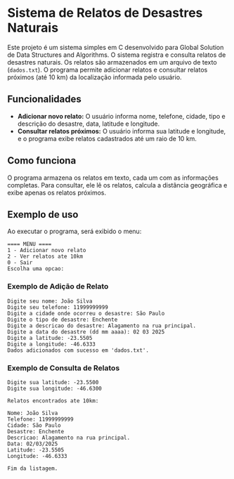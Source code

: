 # Sistema de Relatos de Desastres Naturais

Este projeto é um sistema simples em C desenvolvido para Global Solution de Data Structures and Algorithms. O sistema registra e consulta relatos de desastres naturais. Os relatos são armazenados em um arquivo de texto (`dados.txt`). O programa permite adicionar relatos e consultar relatos próximos (até 10 km) da localização informada pelo usuário.

## Funcionalidades

- **Adicionar novo relato:** O usuário informa nome, telefone, cidade, tipo e descrição do desastre, data, latitude e longitude.
- **Consultar relatos próximos:** O usuário informa sua latitude e longitude, e o programa exibe relatos cadastrados até um raio de 10 km.

## Como funciona

O programa armazena os relatos em texto, cada um com as informações completas. Para consultar, ele lê os relatos, calcula a distância geográfica e exibe apenas os relatos próximos.

## Exemplo de uso

Ao executar o programa, será exibido o menu:

```
==== MENU ====
1 - Adicionar novo relato
2 - Ver relatos ate 10km
0 - Sair
Escolha uma opcao:
```

### Exemplo de Adição de Relato

```
Digite seu nome: João Silva
Digite seu telefone: 11999999999
Digite a cidade onde ocorreu o desastre: São Paulo
Digite o tipo de desastre: Enchente
Digite a descricao do desastre: Alagamento na rua principal.
Digite a data do desastre (dd mm aaaa): 02 03 2025
Digite a latitude: -23.5505
Digite a longitude: -46.6333
Dados adicionados com sucesso em 'dados.txt'.
```

### Exemplo de Consulta de Relatos

```
Digite sua latitude: -23.5500
Digite sua longitude: -46.6300

Relatos encontrados ate 10km:

Nome: João Silva
Telefone: 11999999999
Cidade: São Paulo
Desastre: Enchente
Descricao: Alagamento na rua principal.
Data: 02/03/2025
Latitude: -23.5505
Longitude: -46.6333

Fim da listagem.
```